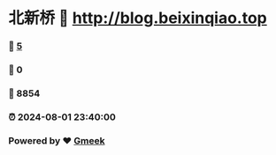 # 北新桥 :link: http://blog.beixinqiao.top 
### :page_facing_up: [5](http://blog.beixinqiao.top/tag.html) 
### :speech_balloon: 0 
### :hibiscus: 8854 
### :alarm_clock: 2024-08-01 23:40:00 
### Powered by :heart: [Gmeek](https://github.com/Meekdai/Gmeek)
